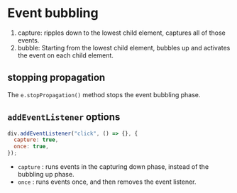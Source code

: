 # Event bubbling

1. capture: ripples down to the lowest child element, captures all of those events.
2. bubble: Starting from the lowest child element, bubbles up and activates the event on each child element.

## stopping propagation

The `e.stopPropagation()` method stops the event bubbling phase.

## `addEventListener` options

```js
div.addEventListener("click", () => {}, {
  capture: true,
  once: true,
});
```

- `capture` : runs events in the capturing down phase, instead of the bubbling up phase.
- `once` : runs events once, and then removes the event listener.
